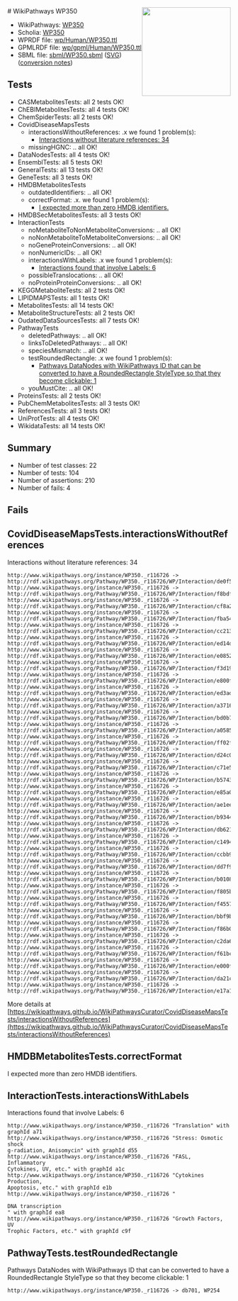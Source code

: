 <img style="float: right; width: 200px" src="../logo.png" />
# WikiPathways WP350

* WikiPathways: [WP350](https://identifiers.org/wikipathways:WP350)
* Scholia: [WP350](https://scholia.toolforge.org/wikipathways/WP350)
* WPRDF file: [wp/Human/WP350.ttl](../wp/Human/WP350.ttl)
* GPMLRDF file: [wp/gpml/Human/WP350.ttl](../wp/gpml/Human/WP350.ttl)
* SBML file: [sbml/WP350.sbml](../sbml/WP350.sbml) ([SVG](../sbml/WP350.svg)) ([conversion notes](../sbml/WP350.txt))

## Tests
* CASMetabolitesTests: all 2 tests OK!
* ChEBIMetabolitesTests: all 4 tests OK!
* ChemSpiderTests: all 2 tests OK!
* CovidDiseaseMapsTests
    * interactionsWithoutReferences: .x we found 1 problem(s):
        * [Interactions without literature references: 34](#9701cd23)
    * missingHGNC: .. all OK!
* DataNodesTests: all 4 tests OK!
* EnsemblTests: all 5 tests OK!
* GeneralTests: all 13 tests OK!
* GeneTests: all 3 tests OK!
* HMDBMetabolitesTests
    * outdatedIdentifiers: .. all OK!
    * correctFormat: .x. we found 1 problem(s):
        * [I expected more than zero HMDB identifiers.](#ad154c1e)
* HMDBSecMetabolitesTests: all 3 tests OK!
* InteractionTests
    * noMetaboliteToNonMetaboliteConversions: .. all OK!
    * noNonMetaboliteToMetaboliteConversions: .. all OK!
    * noGeneProteinConversions: .. all OK!
    * nonNumericIDs: .. all OK!
    * interactionsWithLabels: .x we found 1 problem(s):
        * [Interactions found that involve Labels: 6](#630d267d)
    * possibleTranslocations: .. all OK!
    * noProteinProteinConversions: .. all OK!
* KEGGMetaboliteTests: all 2 tests OK!
* LIPIDMAPSTests: all 1 tests OK!
* MetabolitesTests: all 14 tests OK!
* MetaboliteStructureTests: all 2 tests OK!
* OudatedDataSourcesTests: all 7 tests OK!
* PathwayTests
    * deletedPathways: .. all OK!
    * linksToDeletedPathways: .. all OK!
    * speciesMismatch: .. all OK!
    * testRoundedRectangle: .x we found 1 problem(s):
        * [Pathways DataNodes with WikiPathways ID that can be converted to have a RoundedRectangle StyleType so that they become clickable: 1](#9fbad3cb)
    * youMustCite: .. all OK!
* ProteinsTests: all 2 tests OK!
* PubChemMetabolitesTests: all 3 tests OK!
* ReferencesTests: all 3 tests OK!
* UniProtTests: all 4 tests OK!
* WikidataTests: all 14 tests OK!


## Summary

* Number of test classes: 22
* Number of tests: 104
* Number of assertions: 210
* Number of fails: 4

## Fails

<a name="9701cd23" />

## CovidDiseaseMapsTests.interactionsWithoutReferences

Interactions without literature references: 34
```
http://www.wikipathways.org/instance/WP350._r116726 -> http://rdf.wikipathways.org/Pathway/WP350._r116726/WP/Interaction/de0f5
http://www.wikipathways.org/instance/WP350._r116726 -> http://rdf.wikipathways.org/Pathway/WP350._r116726/WP/Interaction/f8bdf
http://www.wikipathways.org/instance/WP350._r116726 -> http://rdf.wikipathways.org/Pathway/WP350._r116726/WP/Interaction/cf8a2
http://www.wikipathways.org/instance/WP350._r116726 -> http://rdf.wikipathways.org/Pathway/WP350._r116726/WP/Interaction/fba54
http://www.wikipathways.org/instance/WP350._r116726 -> http://rdf.wikipathways.org/Pathway/WP350._r116726/WP/Interaction/cc213
http://www.wikipathways.org/instance/WP350._r116726 -> http://rdf.wikipathways.org/Pathway/WP350._r116726/WP/Interaction/ed14d
http://www.wikipathways.org/instance/WP350._r116726 -> http://rdf.wikipathways.org/Pathway/WP350._r116726/WP/Interaction/e0852
http://www.wikipathways.org/instance/WP350._r116726 -> http://rdf.wikipathways.org/Pathway/WP350._r116726/WP/Interaction/f3d19
http://www.wikipathways.org/instance/WP350._r116726 -> http://rdf.wikipathways.org/Pathway/WP350._r116726/WP/Interaction/e800f
http://www.wikipathways.org/instance/WP350._r116726 -> http://rdf.wikipathways.org/Pathway/WP350._r116726/WP/Interaction/ed3ad
http://www.wikipathways.org/instance/WP350._r116726 -> http://rdf.wikipathways.org/Pathway/WP350._r116726/WP/Interaction/a3716
http://www.wikipathways.org/instance/WP350._r116726 -> http://rdf.wikipathways.org/Pathway/WP350._r116726/WP/Interaction/bd0b7
http://www.wikipathways.org/instance/WP350._r116726 -> http://rdf.wikipathways.org/Pathway/WP350._r116726/WP/Interaction/a0585
http://www.wikipathways.org/instance/WP350._r116726 -> http://rdf.wikipathways.org/Pathway/WP350._r116726/WP/Interaction/ff02f
http://www.wikipathways.org/instance/WP350._r116726 -> http://rdf.wikipathways.org/Pathway/WP350._r116726/WP/Interaction/d24c0
http://www.wikipathways.org/instance/WP350._r116726 -> http://rdf.wikipathways.org/Pathway/WP350._r116726/WP/Interaction/c71e5
http://www.wikipathways.org/instance/WP350._r116726 -> http://rdf.wikipathways.org/Pathway/WP350._r116726/WP/Interaction/b5743
http://www.wikipathways.org/instance/WP350._r116726 -> http://rdf.wikipathways.org/Pathway/WP350._r116726/WP/Interaction/e85a0
http://www.wikipathways.org/instance/WP350._r116726 -> http://rdf.wikipathways.org/Pathway/WP350._r116726/WP/Interaction/ae1ee
http://www.wikipathways.org/instance/WP350._r116726 -> http://rdf.wikipathways.org/Pathway/WP350._r116726/WP/Interaction/b9344
http://www.wikipathways.org/instance/WP350._r116726 -> http://rdf.wikipathways.org/Pathway/WP350._r116726/WP/Interaction/db621
http://www.wikipathways.org/instance/WP350._r116726 -> http://rdf.wikipathways.org/Pathway/WP350._r116726/WP/Interaction/c1494
http://www.wikipathways.org/instance/WP350._r116726 -> http://rdf.wikipathways.org/Pathway/WP350._r116726/WP/Interaction/ccbb9
http://www.wikipathways.org/instance/WP350._r116726 -> http://rdf.wikipathways.org/Pathway/WP350._r116726/WP/Interaction/dd7f9
http://www.wikipathways.org/instance/WP350._r116726 -> http://rdf.wikipathways.org/Pathway/WP350._r116726/WP/Interaction/b0108
http://www.wikipathways.org/instance/WP350._r116726 -> http://rdf.wikipathways.org/Pathway/WP350._r116726/WP/Interaction/f805b
http://www.wikipathways.org/instance/WP350._r116726 -> http://rdf.wikipathways.org/Pathway/WP350._r116726/WP/Interaction/f4557
http://www.wikipathways.org/instance/WP350._r116726 -> http://rdf.wikipathways.org/Pathway/WP350._r116726/WP/Interaction/bbf9b
http://www.wikipathways.org/instance/WP350._r116726 -> http://rdf.wikipathways.org/Pathway/WP350._r116726/WP/Interaction/f86b0
http://www.wikipathways.org/instance/WP350._r116726 -> http://rdf.wikipathways.org/Pathway/WP350._r116726/WP/Interaction/c2da6
http://www.wikipathways.org/instance/WP350._r116726 -> http://rdf.wikipathways.org/Pathway/WP350._r116726/WP/Interaction/f61bc
http://www.wikipathways.org/instance/WP350._r116726 -> http://rdf.wikipathways.org/Pathway/WP350._r116726/WP/Interaction/e000f
http://www.wikipathways.org/instance/WP350._r116726 -> http://rdf.wikipathways.org/Pathway/WP350._r116726/WP/Interaction/da21c
http://www.wikipathways.org/instance/WP350._r116726 -> http://rdf.wikipathways.org/Pathway/WP350._r116726/WP/Interaction/e17a1
```

More details at [https://wikipathways.github.io/WikiPathwaysCurator/CovidDiseaseMapsTests/interactionsWithoutReferences](https://wikipathways.github.io/WikiPathwaysCurator/CovidDiseaseMapsTests/interactionsWithoutReferences)

<a name="ad154c1e" />

## HMDBMetabolitesTests.correctFormat

I expected more than zero HMDB identifiers.
<a name="630d267d" />

## InteractionTests.interactionsWithLabels

Interactions found that involve Labels: 6
```
http://www.wikipathways.org/instance/WP350._r116726 "Translation" with graphId a71
http://www.wikipathways.org/instance/WP350._r116726 "Stress: Osmotic shock
g-radiation, Anisomycin" with graphId d55
http://www.wikipathways.org/instance/WP350._r116726 "FASL, Inflammatory
Cytokines, UV, etc." with graphId a1c
http://www.wikipathways.org/instance/WP350._r116726 "Cytokines Production,
Apoptosis, etc." with graphId e1b
http://www.wikipathways.org/instance/WP350._r116726 "

DNA transcription
" with graphId ea8
http://www.wikipathways.org/instance/WP350._r116726 "Growth Factors, UV
Trophic Factors, etc." with graphId c9f
```

<a name="9fbad3cb" />

## PathwayTests.testRoundedRectangle

Pathways DataNodes with WikiPathways ID that can be converted to have a RoundedRectangle StyleType so that they become clickable: 1
```
http://www.wikipathways.org/instance/WP350._r116726 -> db701, WP254
 ```

